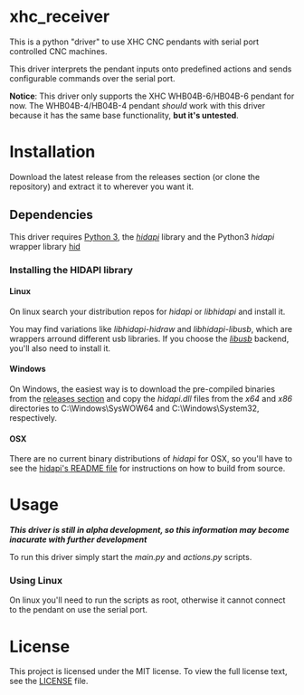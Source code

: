 # xhc_receiver
This is a python "driver" to use XHC CNC pendants with serial port controlled
CNC machines.

This driver interprets the pendant inputs onto predefined actions
and sends configurable commands over the serial port.

**Notice**: This driver only supports the XHC WHB04B-6/HB04B-6 pendant for now.
The WHB04B-4/HB04B-4 pendant _should_ work with this driver because
it has the same base functionality, **but it's untested**.

# Installation
Download the latest release from the releases section (or clone the 
repository) and extract it to wherever you want it.

## Dependencies
This driver requires [Python 3](https://python.org),
the [_hidapi_](https://github.com/libusb/hidapi) library and
the Python3 _hidapi_ wrapper library [hid](https://github.com/apmorton/pyhidapi)

### Installing the HIDAPI library

#### Linux
On linux search your distribution repos for _hidapi_ or _libhidapi_ and 
install it.

You may find variations like _libhidapi-hidraw_ and _libhidapi-libusb_,
which are wrappers arround different usb libraries. If you choose the 
[_libusb_](https://libusb.info) backend, you'll also need to install it.

#### Windows
On Windows, the easiest way is to download the pre-compiled binaries from
the [releases section](https://github.com/libusb/hidapi/releases) and copy the
_hidapi.dll_ files from the _x64_ and _x86_ directories to C:\Windows\SysWOW64
and C:\Windows\System32, respectively.

#### OSX
There are no current binary distributions of _hidapi_ for OSX, so you'll
have to see the [hidapi's README file](https://github.com/libusb/hidapi#mac)
for instructions on how to build from source.

# Usage
***This driver is still in alpha development, so this information may become
inacurate with further development***

To run this driver simply start the _main.py_ and _actions.py_ scripts.

### Using Linux
On linux you'll need to run the scripts as root, otherwise it
cannot connect to the pendant on use the serial port.

# License
This project is licensed under the MIT license. To view the full license text,
see the [LICENSE](/LICENSE.md) file.
